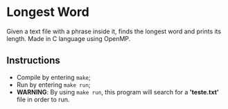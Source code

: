 # Longest Word
Given a text file with a phrase inside it, finds the longest word and prints its length. Made in C language using OpenMP.

## Instructions
- Compile by entering `make`;
- Run by entering `make run`;
- **WARNING**: By using `make run`, this program will search for a **'teste.txt'** file in order to run.